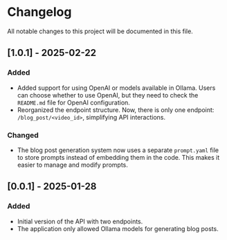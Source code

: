 # Changelog

All notable changes to this project will be documented in this file.

## [1.0.1] - 2025-02-22
### Added
- Added support for using OpenAI or models available in Ollama. Users can choose whether to use OpenAI, but they need to check the `README.md` file for OpenAI configuration.
- Reorganized the endpoint structure. Now, there is only one endpoint: `/blog_post/<video_id>`, simplifying API interactions.

### Changed
- The blog post generation system now uses a separate `prompt.yaml` file to store prompts instead of embedding them in the code. This makes it easier to manage and modify prompts.

## [0.0.1] - 2025-01-28
### Added
- Initial version of the API with two endpoints.
- The application only allowed Ollama models for generating blog posts.